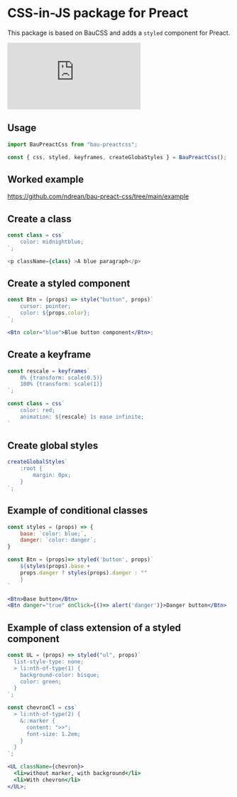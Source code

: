 # CSS-in-JS package for Preact

This package is based on BauCSS and adds a `styled` component for Preact.

[![npm bundle size](https://img.badgesize.io/ndrean/bau-preact-css/main/src/bau-preactcss.js?compression=gzip)](https://bundlephobia.com/package/bau-preactcss@0.1.0)

## Usage

```js
import BauPreactCss from "bau-preactcss";

const { css, styled, keyframes, createGlobaStyles } = BauPreactCss();
```

## Worked example

<https://github.com/ndrean/bau-preact-css/tree/main/example>

## Create a class

```jsx
const class = css`
    color: midnightblue;
`;

<p className={class} >A blue paragraph</p>
```

## Create a styled component

```jsx
const Btn = (props) => style("button", props)`
    cursor: pointer;
    color: ${props.color};
`;

<Btn color="blue">Blue button component</Btn>;
```

## Create a keyframe

```js
const rescale = keyframes`
    0% {transform: scale(0.5)}
    100% {transform: scale(1)}
`;

const class = css`
    color: red;
    animation: ${rescale} 1s ease infinite;
`
```

## Create global styles

```js
createGlobalStyles`
    :root {
        margin: 0px;
    }
`;
```

## Example of conditional classes

```jsx
const styles = (props) => {
    base: `color: blue;`,
    danger: `color: danger`;
}

const Btn = (props)=> styled('button', props)`
    ${styles(props).base +
    props.danger ? styles(props).danger : ""
    }
`

<Btn>Base button</Btn>
<Btn danger="true" onClick={()=> alert('danger')}>Danger button</Btn>
```

## Example of class extension of a styled component

```jsx
const UL = (props) => styled("ul", props)`
  list-style-type: none;
  > li:nth-of-type(1) {
    background-color: bisque;
    color: green;
  }
`;

const chevronCl = css`
  > li:nth-of-type(2) {
    &::marker {
      content: ">>";
      font-size: 1.2em;
    }
  }
`;

<UL className={chevron}>
  <li>without marker, with background</li>
  <li>With chevron</li>
</UL>;
```
